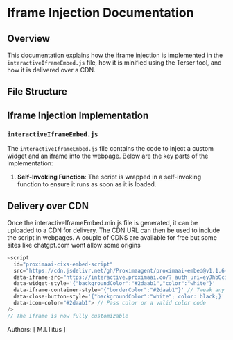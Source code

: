 # Iframe Injection Documentation

## Overview

This documentation explains how the iframe injection is implemented in the `interactiveIframeEmbed.js` file, how it is minified using the Terser tool, and how it is delivered over a CDN.

## File Structure

## Iframe Injection Implementation

### `interactiveIframeEmbed.js`

The `interactiveIframeEmbed.js` file contains the code to inject a custom widget and an iframe into the webpage. Below are the key parts of the implementation:

1. **Self-Invoking Function**: The script is wrapped in a self-invoking function to ensure it runs as soon as it is loaded.

## Delivery over CDN

Once the interactiveIframeEmbed.min.js file is generated, it can be uploaded to a CDN for delivery. The CDN URL can then be used to include the script in webpages. A couple of CDNS are available for free but some sites like chatgpt.com wont allow some origins

```js
<script
  id="proximaai-cixs-embed-script"
  src="https://cdn.jsdelivr.net/gh/Proximaagent/proximaai-embed@v1.1.6-beta/interactive-iframe/interactiveIframeEmbed.min.js"
  data-iframe-src="https://interactive.proximaai.co/? auth_uri=eyJhbGciOiJIUzI1NiIsInR5cCI6IkpXVCJ9.eyJpZCI6MSwiZXhwIjoxNzM3NzExNDQzfQ.PgZ8az8NJ_L-V8rwSLh4L1eYzEbpSb1i2Dg1WRnjaqU&is_auth=false&theme=light&color=turquoise" // This is generated dynamically be sure to cross check 
  data-widget-style='{"backgroundColor":"#2daab1","color":"white"}'
  data-iframe-container-style='{"borderColor":"#2daab1"}' // Tweak any css props
  data-close-button-style='{"backgroundColor":"white"; color: black;}'
  data-icon-color="#2daab1"> // Pass color or a valid color code
/>
// The iframe is now fully customizable
```


Authors: [ M.I.Titus ]

